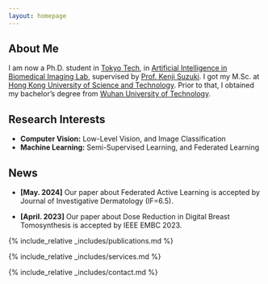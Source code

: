 ```yaml
---
layout: homepage
---
```


## About Me

I am now a Ph.D. student in <a href="https://www.titech.ac.jp/english">Tokyo Tech</a>, in <a href="http://suzukilab.first.iir.titech.ac.jp/">Artificial Intelligence in Biomedical Imaging Lab</a>, supervised by <a href="https://scholar.google.com/citations?user=MdNb8Z0AAAAJ">Prof. Kenji Suzuki</a>. I got my M.Sc. at <a href="https://hkust.edu.hk/">Hong Kong University of Science and Technology</a>. Prior to that, I obtained my bachelor’s degree from  <a href="https://www.whut.edu.cn/">Wuhan University of Technology</a>.


## Research Interests

- **Computer Vision:** Low-Level Vision, and Image Classification
- **Machine Learning:** Semi-Supervised Learning, and Federated Learning

## News

<!-- - **[May. 2024]** Our paper about Federated Client Unlearning is early accepted by MICCAI 2024. -->
- **[May. 2024]** Our paper about Federated Active Learning is accepted by Journal of Investigative Dermatology (IF=6.5).
<!-- - **[May. 2023]** Our paper about Federated Learning for Label Set Mismatch is early accepted by MICCAI 2024. -->
- **[April. 2023]** Our paper about Dose Reduction in Digital Breast Tomosynthesis is accepted by IEEE EMBC 2023.


{% include_relative _includes/publications.md %}

{% include_relative _includes/services.md %}

{% include_relative _includes/contact.md %}

<div style="margin-top: 10px; width: 100px; display: flex; justify-content: center;">
    <script type="text/javascript" id="clstr_globe" src="//clustrmaps.com/globe.js?d=r658mGbOXBv4KifU2G2eoBk6CoRImBZPx-ZmAF1FQjk"></script>
</div>